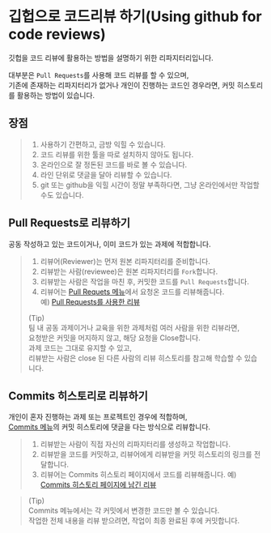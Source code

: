 깁헙으로 코드리뷰 하기(Using github for code reviews)
=====================================================

깃헙을 코드 리뷰에 활용하는 방법을 설명하기 위한 리파지터리입니다.  

대부분은 `Pull Requests`를 사용해 코드 리뷰를 할 수 있으며,  
기존에 존재하는 리파지터리가 없거나 개인이 진행하는 코드인 경우라면, 커밋 히스토리를 활용하는 방법이 있습니다.

## 장점
>1. 사용하기 간편하고, 금방 익힐 수 있습니다.
>2. 코드 리뷰를 위한 툴을 따로 설치하지 않아도 됩니다.  
>3. 온라인으로 잘 정돈된 코드를 바로 볼 수 있습니다.
>4. 라인 단위로 댓글을 달아 리뷰할 수 있습니다.
>5. git 또는 github을 익힐 시간이 정말 부족하다면, 그냥 온라인에서만 작업할 수도 있습니다.


## Pull Requests로 리뷰하기
공동 작성하고 있는 코드이거나, 이미 코드가 있는 과제에 적합합니다.

>1. 리뷰어(Reviewer)는 먼저 원본 리파지터리를 준비합니다.
>2. 리뷰받는 사람(reviewee)은 원본 리파지터리를 `Fork`합니다.
>3. 리뷰받는 사람은 작업을 마친 후, 커밋한 코드를 `Pull Requests`합니다.
>4. 리뷰어는 [Pull Requets 메뉴](https://github.com/ohgyun/using-github-for-code-reviews/pulls)에서 요청온 코드를 리뷰해줍니다.  
> 예) [Pull Requests를 사용한 리뷰](https://github.com/ohgyun/using-github-for-code-reviews/pull/1/files)
>
> (Tip)  
> 팀 내 공동 과제이거나 교육을 위한 과제처럼 여러 사람을 위한 리뷰라면,  
> 요청받은 커밋을 머지하지 않고, 해당 요청을 Close합니다.  
> 과제 코드는 그대로 유지할 수 있고,  
> 리뷰받는 사람은 close 된 다른 사람의 리뷰 히스토리를 참고해 학습할 수 있습니다.


## Commits 히스토리로 리뷰하기
개인이 혼자 진행하는 과제 또는 프로젝트인 경우에 적합하며,  
[Commits 메뉴](https://github.com/ohgyun/using-github-for-code-reviews/commits/master)의 커밋 히스토리에 댓글을 다는 방식으로 리뷰합니다.

>1. 리뷰받는 사람이 직접 자신의 리파지터리를 생성하고 작업합니다.
>2. 리뷰받을 코드를 커밋하고, 리뷰어에게 리뷰받을 커밋 히스토리의 링크를 전달합니다.
>3. 리뷰어는 Commits 히스토리 페이지에서 코드를 리뷰해줍니다.
> 예) [Commits 히스토리 페이지에 남긴 리뷰](https://github.com/ohgyun/using-github-for-code-reviews/commit/8a85b15805237214aea83a1131f0548b3b69a2d8)

> (Tip)  
> Commits 메뉴에서는 각 커밋에서 변경한 코드만 볼 수 있습니다.  
> 작업한 전체 내용을 리뷰 받으려면, 작업이 최종 완료된 후에 커밋합니다.
